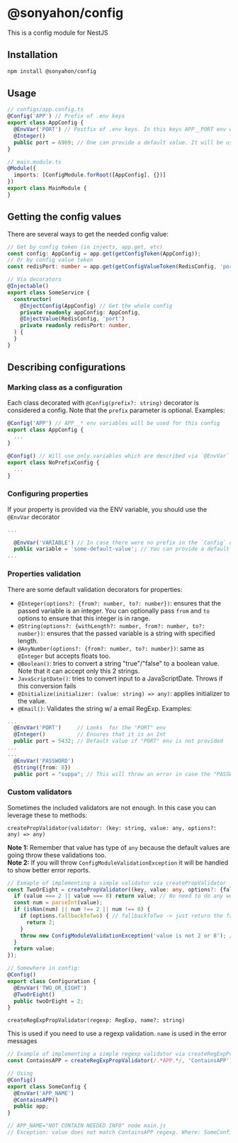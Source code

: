 # @sonyahon/config

This is a config module for NestJS

## Installation
```bash
npm install @sonyahon/config
```

## Usage

```typescript
// configs/app.config.ts
@Config('APP') // Prefix of .env keys
export class AppConfig {
  @EnvVar('PORT') // Postfix of .env keys. In this keys APP__PORT env will be used
  @Integer()
  public port = 6969; // One can provide a default value. It will be used if no environmnet variable is present
}

// main.module.ts
@Module({
  imports: [ConfigModule.forRoot([AppConfig], {})]
})
export class MainModule {
}
```

## Getting the config values
There are several ways to get the needed config value:

```typescript
// Get by config token (in injects, app.get, etc)
const config: AppConfig = app.get(getConfigToken(AppConfig));
// Or by config value token
const redisPort: number = app.get(getConfigValueToken(RedisConfig, 'port'));

// Via decorators
@Injectable()
export class SomeService {
  constructor(
    @InjectConfig(AppConfig) // Get the whole config
    private readonly appConfig: AppConfig,
    @InjectValue(RedisConfig, 'port')
    private readonly redisPort: number,
  ) {
  }
}
```

## Describing configurations
### Marking class as a configuration
Each class decorated with `@Config(prefix?: string)` decorator is considered
a config. Note that the `prefix` parameter is optional. 
Examples:
```typescript
@Config('APP') // APP__* env variables will be used for this config
export class AppConfig {
  ...
}

@Config() // Will use only variables which are described via `@EnvVar` decorator
export class NoPrefixConfig {
  ...
}
```
### Configuring properties

If your property is provided via the ENV variable, you should use the `@EnvVar` decorator
```typescript
...

  @EnvVar('VARIABLE') // In case there were no prefix in the `Config` decorator this will look app just the "VARIABLE" env variable. If there was some prefix, then "PREFIX__VARIABLE" env will be used.
  public variable = 'some-default-value'; // You can provide a default value, which will be used if the desired env variable is not presented
...
```

### Properties validation
There are some default validation decorators for properties:
* `@Integer(options?: {from?: number, to?: number})`: ensures that the passed variable is an integer. You can optionally pass `from` and `to` options to ensure that this integer is in range.
* `@String(options?: {withLength?: number, from?: number, to?: number})`: ensures that the passed variable is a string with specified length.
* `@AnyNumber(options?: {from?: number, to?: number})`: same as `@Integer` but accepts floats too.
* `@Boolean()`: tries to convert a string "true"/"false" to a boolean value. Note that it can accept only this 2 strings.
* `JavaScriptDate()`: tries to convert input to a JavaScriptDate. Throws if this conversion fails
* `@Initialize(initializer: (value: string) => any)`: applies initializer to the value.
* `@Email()`: Validates the string w/ a email RegExp. 
Examples:
```typescript
...
  @EnvVar('PORT')     // Looks  for the "PORT" env
  @Integer()          // Ensures that it is an Int
  public port = 5432; // Default value if "PORT" env is not provided
...
...
  @EnvVar('PASSWORD')  
  @String({from: 8})   
  public port = "suppa"; // This will throw an error in case the "PASSWORD" env is not found or it is too short. Cause the default value "suppa" will not pass the "{from: 8}" validation test
```

### Custom validators
Sometimes the included validators are not enough. In this case you can leverage these to methods:  

`createPropValidator(validator: (key: string, value: any, options?: any) => any)`  

**Note 1:** Remember that value has type of `any` because the default values are going throw these validations too.  
**Note 2:** If you will throw `ConfigModuleValidationException` it will be handled to show better error reports.
```typescript
// Exmaple of implementing a simple validator via createPropValidator
const TwoOrEight = createPropValidator((key, value: any, options?: {fallbackToTwo: boolean}) => {
  if (value === 2 || value === 8) return value; // No need to do any work. Probably one of the default values;
  const num = parseInt(value);
  if (isNan(num) || num !== 2 || num !== 8) {
    if (options.fallbackToTwo) { // fallbackToTwo -> just return the fallback value
      return 2;
    } 
    throw new ConfigModuleValidationException('value is not 2 or 8'); // Passed value is not a number or it is not equal to 2 or 8. 
  }
  return value;
});

// Somewhere in config:
@Config() 
export class Configuration {
  @EnvVar('TWO_OR_EIGHT')
  @TwoOrEight()
  public twoOrEight = 2;
}
```

`createRegExpPropValidator(regexp: RegExp, name?: string)`  

This is used if you need to use a regexp validation. `name` is used in the error messages

```typescript
// Example of implementing a simple regexp validator via createRegExpPropValidator
const ContainsAPP = createRegExpPropValidator(/.*APP.*/, 'ContainsAPP');

// Using
@Config()
export class SomeConfig {
  @EnvVar('APP_NAME')
  @ContainsAPP()
  public app;
}

// APP_NAME="NOT CONTAIN NEEDED INFO" node main.js
// Exception: value does not match ContainsAPP regexp. Where: SomeConfig::app. Passed value: <NOT CONTAIN NEEDED INFO> with type of "string"
```
